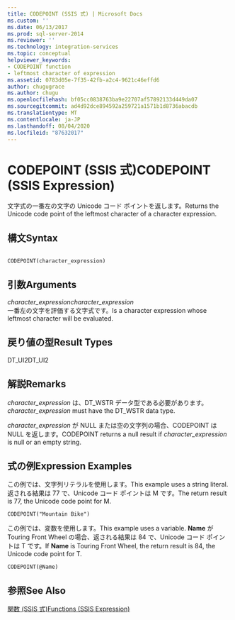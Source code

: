 ```yaml
---
title: CODEPOINT (SSIS 式) | Microsoft Docs
ms.custom: ''
ms.date: 06/13/2017
ms.prod: sql-server-2014
ms.reviewer: ''
ms.technology: integration-services
ms.topic: conceptual
helpviewer_keywords:
- CODEPOINT function
- leftmost character of expression
ms.assetid: 0783d05e-7f35-42fb-a2c4-9621c46effd6
author: chugugrace
ms.author: chugu
ms.openlocfilehash: bf05cc0838763ba9e22707af57892133d449da07
ms.sourcegitcommit: ad4d92dce894592a259721a1571b1d8736abacdb
ms.translationtype: MT
ms.contentlocale: ja-JP
ms.lasthandoff: 08/04/2020
ms.locfileid: "87632017"
---
```

# <a name="codepoint-ssis-expression"></a><span data-ttu-id="f987a-102">CODEPOINT (SSIS 式)</span><span class="sxs-lookup"><span data-stu-id="f987a-102">CODEPOINT (SSIS Expression)</span></span>
  <span data-ttu-id="f987a-103">文字式の一番左の文字の Unicode コード ポイントを返します。</span><span class="sxs-lookup"><span data-stu-id="f987a-103">Returns the Unicode code point of the leftmost character of a character expression.</span></span>  
  
## <a name="syntax"></a><span data-ttu-id="f987a-104">構文</span><span class="sxs-lookup"><span data-stu-id="f987a-104">Syntax</span></span>  
  
```  
  
CODEPOINT(character_expression)  
```  
  
## <a name="arguments"></a><span data-ttu-id="f987a-105">引数</span><span class="sxs-lookup"><span data-stu-id="f987a-105">Arguments</span></span>  
 <span data-ttu-id="f987a-106">*character_expression*</span><span class="sxs-lookup"><span data-stu-id="f987a-106">*character_expression*</span></span>  
 <span data-ttu-id="f987a-107">一番左の文字を評価する文字式です。</span><span class="sxs-lookup"><span data-stu-id="f987a-107">Is a character expression whose leftmost character will be evaluated.</span></span>  
  
## <a name="result-types"></a><span data-ttu-id="f987a-108">戻り値の型</span><span class="sxs-lookup"><span data-stu-id="f987a-108">Result Types</span></span>  
 <span data-ttu-id="f987a-109">DT_UI2</span><span class="sxs-lookup"><span data-stu-id="f987a-109">DT_UI2</span></span>  
  
## <a name="remarks"></a><span data-ttu-id="f987a-110">解説</span><span class="sxs-lookup"><span data-stu-id="f987a-110">Remarks</span></span>  
 <span data-ttu-id="f987a-111">*character_expression* は、DT_WSTR データ型である必要があります。</span><span class="sxs-lookup"><span data-stu-id="f987a-111">*character_expression* must have the DT_WSTR data type.</span></span>  
  
 <span data-ttu-id="f987a-112">*character_expression* が NULL または空の文字列の場合、CODEPOINT は NULL を返します。</span><span class="sxs-lookup"><span data-stu-id="f987a-112">CODEPOINT returns a null result if *character_expression* is null or an empty string.</span></span>  
  
## <a name="expression-examples"></a><span data-ttu-id="f987a-113">式の例</span><span class="sxs-lookup"><span data-stu-id="f987a-113">Expression Examples</span></span>  
 <span data-ttu-id="f987a-114">この例では、文字列リテラルを使用します。</span><span class="sxs-lookup"><span data-stu-id="f987a-114">This example uses a string literal.</span></span> <span data-ttu-id="f987a-115">返される結果は 77 で、Unicode コード ポイントは M です。</span><span class="sxs-lookup"><span data-stu-id="f987a-115">The return result is 77, the Unicode code point for M.</span></span>  
  
```  
CODEPOINT("Mountain Bike")  
```  
  
 <span data-ttu-id="f987a-116">この例では、変数を使用します。</span><span class="sxs-lookup"><span data-stu-id="f987a-116">This example uses a variable.</span></span> <span data-ttu-id="f987a-117">**Name** が Touring Front Wheel の場合、返される結果は 84 で、Unicode コード ポイントは T です。</span><span class="sxs-lookup"><span data-stu-id="f987a-117">If **Name** is Touring Front Wheel, the return result is 84, the Unicode code point for T.</span></span>  
  
```  
CODEPOINT(@Name)  
```  
  
## <a name="see-also"></a><span data-ttu-id="f987a-118">参照</span><span class="sxs-lookup"><span data-stu-id="f987a-118">See Also</span></span>  
 [<span data-ttu-id="f987a-119">関数 (SSIS 式)</span><span class="sxs-lookup"><span data-stu-id="f987a-119">Functions &#40;SSIS Expression&#41;</span></span>](functions-ssis-expression.md)  
  
  
